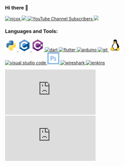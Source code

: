 ### Hi there 👋
<p align="left">
  <a href="https://github.com/skytog/skytog/">
    <img src="https://komarev.com/ghpvc/?username=skytog" alt="nicox" />
  </a>
  <a href="http://twitter.com/nico_ll_fps">
    <img height="20" src="https://img.shields.io/twitter/follow/nico_ll_fps?label=Twitter&logo=twitter&style=flat" />
  </a>
  <a href="https://www.youtube.com/channel/UC9Jl9X6voNMGlUeRQ2HOA-w">
    <img alt="YouTube Channel Subscribers" src="https://img.shields.io/youtube/channel/subscribers/UC9Jl9X6voNMGlUeRQ2HOA-w?style=social">
  </a>
   <a href="https://github.com/skytog">
    <img height="20" src="https://img.shields.io/github/followers/skytog?label=follow&logo=github&style=flat" />
  </a>
 </p>
 
<h3 align="left">Languages and Tools:</h3>
<p align="left"> <a href="https://www.python.org" target="_blank" rel="noreferrer"> <img src="https://raw.githubusercontent.com/devicons/devicon/master/icons/python/python-original.svg" alt="python" width="40" height="40"/> </a> <a href="https://www.cprogramming.com/" target="_blank" rel="noreferrer"> <img src="https://raw.githubusercontent.com/devicons/devicon/master/icons/c/c-original.svg" alt="c" width="40" height="40"/> </a> <a href="https://www.w3schools.com/cs/" target="_blank" rel="noreferrer"> <img src="https://raw.githubusercontent.com/devicons/devicon/master/icons/csharp/csharp-original.svg" alt="csharp" width="40" height="40"/> </a>  <a href="https://dart.dev" target="_blank" rel="noreferrer"> <img src="https://www.vectorlogo.zone/logos/dartlang/dartlang-icon.svg" alt="dart" width="40" height="40"/> </a> <a href="https://flutter.dev" target="_blank" rel="noreferrer"> <img src="https://www.vectorlogo.zone/logos/flutterio/flutterio-icon.svg" alt="flutter" width="40" height="40"/> </a> <a href="https://www.arduino.cc/" target="_blank" rel="noreferrer"> <img src="https://cdn.worldvectorlogo.com/logos/arduino-1.svg" alt="arduino" width="40" height="40"/> </a> <a href="https://git-scm.com/" target="_blank" rel="noreferrer"> <img src="https://www.vectorlogo.zone/logos/git-scm/git-scm-icon.svg" alt="git" width="40" height="40"/> </a> <a href="https://www.linux.org/" target="_blank" rel="noreferrer"> <img src="https://raw.githubusercontent.com/devicons/devicon/master/icons/linux/linux-original.svg" alt="linux" width="40" height="40"/> </a> <a href="https://azure.microsoft.com/en-us/products/visual-studio-code/" target="_blank" rel="noreferrer"> <img src="https://www.vectorlogo.zone/logos/visualstudio_code/visualstudio_code-icon.svg" alt="visual studio code" width="40" height="40"/> </a> <a href="https://www.photoshop.com/en" target="_blank" rel="noreferrer"> <img src="https://raw.githubusercontent.com/devicons/devicon/master/icons/photoshop/photoshop-line.svg" alt="photoshop" width="40" height="40"/> </a> <a href="https://www.wireshark.org/" target="_blank" rel="noreferrer"> <img src="https://www.vectorlogo.zone/logos/wireshark/wireshark-ar21.svg" alt="wireshark" width="60" height="40"/> </a> 
<a href="https://www.jenkins.io/" target="_blank" rel="noreferrer"> <img src="https://www.vectorlogo.zone/logos/jenkins/jenkins-icon.svg" alt="jenkins" width="40" height="40"/> </a> </p>



[![My Stats](https://github-stats-evirunurm.vercel.app/api/stats.js?username=skytog)](https://github.com/evirunurm/github-stats)
[![My languages](https://github-stats-evirunurm.vercel.app/api/languages.js?username=skytog&pie=false)](https://github.com/evirunurm/github-stats)


<!--
**skytog/skytog** is a ✨ _special_ ✨ repository because its `README.md` (this file) appears on your GitHub profile.

Here are some ideas to get you started:

- 🔭 I’m currently working on ...
- 🌱 I’m currently learning ...
- 👯 I’m looking to collaborate on ...
- 🤔 I’m looking for help with ...
- 💬 Ask me about ...
- 📫 How to reach me: ...
- 😄 Pronouns: ...
- ⚡ Fun fact: ...
-->
